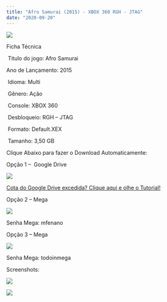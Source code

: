 ```yaml
---
title: "Afro Samurai (2015) - XBOX 360 RGH - JTAG"
date: "2020-09-20"
---
```


[![](https://1.bp.blogspot.com/-qZhnDHRUsfw/X2bL_CHcN_I/AAAAAAAAPZI/VexGd9_2nEM-rJiPUDTnfp5ZLdwZwySVACLcBGAsYHQ/s320/51vEz8EBqVL.jpg)](https://1.bp.blogspot.com/-qZhnDHRUsfw/X2bL_CHcN_I/AAAAAAAAPZI/VexGd9_2nEM-rJiPUDTnfp5ZLdwZwySVACLcBGAsYHQ/s500/51vEz8EBqVL.jpg)

Ficha Técnica

 Titulo do jogo: Afro Samurai

Ano de Lançamento: 2015

 Idioma: Multi

 Gênero: Ação

 Console: XBOX 360

 Desbloqueio: RGH – JTAG

 Formato: Default.XEX

 Tamanho: 3,50 GB

Clique Abaixo para fazer o Download Automaticamente:

Opção 1 –  Google Drive

[![](https://1.bp.blogspot.com/-4SUqXRoRWc0/XtsW72LDzrI/AAAAAAAAKHM/qo1oDro7CI03qjIvaVCl6yKZ3v_F_JvBwCK4BGAsYHg/APRENDA-Recupdsdasdasdaerado.png)](https://zee.gl/YZ1E)

[Cota do Google Drive excedida? Clique aqui e olhe o Tutorial!](https://ultragames-torrents.blogspot.com/2020/06/burlar-cota-do-google-drive.html) 

Opção 2 – Mega

[![](https://1.bp.blogspot.com/-fysMBE_30yA/XtsW8rOzeTI/AAAAAAAAKHQ/yEg2otqCtcAfsWIP0xI63y3c0eWdDVksQCK4BGAsYHg/MEGA.png)](https://zee.gl/MpzWeR)

Senha Mega: mfenano

Opção 3 – Mega

[![](https://1.bp.blogspot.com/-fysMBE_30yA/XtsW8rOzeTI/AAAAAAAAKHQ/yEg2otqCtcAfsWIP0xI63y3c0eWdDVksQCK4BGAsYHg/MEGA.png)](https://zee.gl/cEvEi1Wq)

Senha Mega: todoinmega

Screenshots:

[![](https://1.bp.blogspot.com/-kdyHyZTt3x4/X2bL_whtCoI/AAAAAAAAPZQ/kwRfK2YL1UEDIDvUPtK6EYmD0HefY-CsQCLcBGAsYHQ/w445-h250/maxresdefault{40dcdfd0a3f176073d713beaee4fcd56db243ec708877a2e730ba987ecd6f1ab}2B{40dcdfd0a3f176073d713beaee4fcd56db243ec708877a2e730ba987ecd6f1ab}25281{40dcdfd0a3f176073d713beaee4fcd56db243ec708877a2e730ba987ecd6f1ab}2529.jpg)](https://1.bp.blogspot.com/-kdyHyZTt3x4/X2bL_whtCoI/AAAAAAAAPZQ/kwRfK2YL1UEDIDvUPtK6EYmD0HefY-CsQCLcBGAsYHQ/s1280/maxresdefault{40dcdfd0a3f176073d713beaee4fcd56db243ec708877a2e730ba987ecd6f1ab}2B{40dcdfd0a3f176073d713beaee4fcd56db243ec708877a2e730ba987ecd6f1ab}25281{40dcdfd0a3f176073d713beaee4fcd56db243ec708877a2e730ba987ecd6f1ab}2529.jpg)

[![](https://1.bp.blogspot.com/-psCQ-_86lIc/X2bL_jicLQI/AAAAAAAAPZM/XOJW_K1TChkrFWGHIpFH8ZpcuTD-EndYACLcBGAsYHQ/w448-h252/maxresdefault.jpg)](https://1.bp.blogspot.com/-psCQ-_86lIc/X2bL_jicLQI/AAAAAAAAPZM/XOJW_K1TChkrFWGHIpFH8ZpcuTD-EndYACLcBGAsYHQ/s1280/maxresdefault.jpg)
